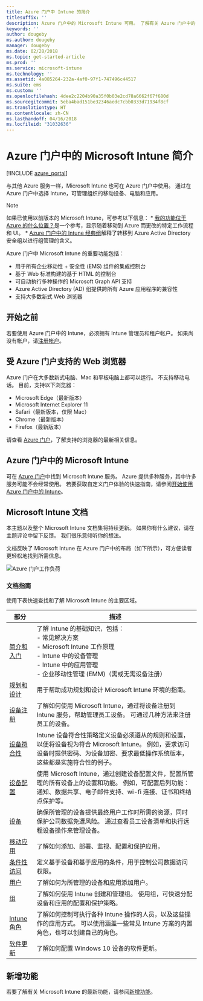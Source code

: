 ```yaml
---
title: Azure 门户中 Intune 的简介
titlesuffix: ''
description: Azure 门户中的 Microsoft Intune 可用。 了解有关 Azure 门户中的 Intune 的基础知识。
keywords: ''
author: dougeby
ms.author: dougeby
manager: dougeby
ms.date: 02/28/2018
ms.topic: get-started-article
ms.prod: ''
ms.service: microsoft-intune
ms.technology: ''
ms.assetid: 4a085264-232a-4af0-97f1-747496c44517
ms.suite: ems
ms.custom: ''
ms.openlocfilehash: 4dee2c2204b90a35f0b03e2cd78a6662f67f680d
ms.sourcegitcommit: 5eba4bad151be32346aedc7cbb0333d71934f8cf
ms.translationtype: HT
ms.contentlocale: zh-CN
ms.lasthandoff: 04/16/2018
ms.locfileid: "31032636"
---
```

# <a name="introduction-to-microsoft-intune-in-the-azure-portal"></a>Azure 门户中的 Microsoft Intune 简介


[!INCLUDE [azure_portal](./includes/azure_portal.md)]

与其他 Azure 服务一样，Microsoft Intune 也可在 Azure 门户中使用。 通过在 Azure 门户中选择 Intune，可管理组织的移动设备、电脑和应用。

> [!NOTE]
> 如果已使用以前版本的 Microsoft Intune，可参考以下信息：
>     * [我的功能位于 Azure 的什么位置？](ui-changes.md)是一个参考，显示随着移动到 Azure 而更改的特定工作流程和 UI。
>     * [Azure 门户中的 Intune 经典组](groups-get-started.md)解释了转移到 Azure Active Directory 安全组以进行组管理的含义。

Azure 门户中 Microsoft Intune 的重要功能包括：

- 用于所有企业移动性 + 安全性 (EMS) 组件的集成控制台
- 基于 Web 标准构建的基于 HTML 的控制台
- 可自动执行多种操作的 Microsoft Graph API 支持
- Azure Active Directory (AD) 组提供跨所有 Azure 应用程序的兼容性
- 支持大多数新式 Web 浏览器

## <a name="before-you-start"></a>开始之前

若要使用 Azure 门户中的 Intune，必须拥有 Intune 管理员和租户帐户。 如果尚没有帐户，请[注册帐户](https://portal.office.com/Signup/Signup.aspx?OfferId=40BE278A-DFD1-470a-9EF7-9F2596EA7FF9&dl=INTUNE_A&ali=1#0%20)。

## <a name="supported-web-browsers-for-the-azure-portal"></a>受 Azure 门户支持的 Web 浏览器

Azure 门户在大多数新式电脑、Mac 和平板电脑上都可以运行。 不支持移动电话。
目前，支持以下浏览器：

- Microsoft Edge（最新版本）
- Microsoft Internet Explorer 11
- Safari（最新版本，仅限 Mac）
- Chrome（最新版本）
- Firefox（最新版本）

请查看 [Azure 门户](https://docs.microsoft.com/azure/azure-preview-portal-supported-browsers-devices)，了解支持的浏览器的最新相关信息。

## <a name="microsoft-intune-in-the-azure-portal"></a>Azure 门户中的 Microsoft Intune

可在 [Azure 门户](https://portal.azure.com)中找到 Microsoft Intune 服务。 Azure 提供多种服务，其中许多服务可能不会经常使用。 若要获取自定义门户体验的快速指南，请参阅[开始使用 Azure 门户中的 Intune](get-started-azure.md)。

## <a name="the-microsoft-intune-documentation"></a>Microsoft Intune 文档

本主题以及整个 Microsoft Intune 文档集将持续更新。 如果你有什么建议，请在主题评论中留下反馈。 我们很乐意倾听你的想法。

文档反映了 Microsoft Intune 在 Azure 门户中的布局（如下所示），可方便读者更轻松地找到所需信息。

![Azure 门户工作负荷](./media/azure-portal-workloads.png)

### <a name="documentation-guide"></a>文档指南

使用下表快速查找和了解 Microsoft Intune 的主要区域。

| 部分                                                      | 描述                                                                                                                                                                                                                                                                                      |
|--------------------------------------------------------------|--------------------------------------------------------------------------------------------------------------------------------------------------------------------------------------------------------------------------------------------------------------------------------------------------|
| [简介和入门](introduction-intune.md)       | 了解 Intune 的基础知识，包括：<br /> - 常见解决方案<br /> - Microsoft Intune 工作原理<br /> - Intune 中的设备管理<br /> - Intune 中的应用管理<br /> - 企业移动性管理 (EMM)（需或无需设备注册）                                                         |
| [规划和设计](planning-guide.md)                         | 用于帮助成功规划和设计 Microsoft Intune 环境的指南。                                                                                                                                                                                                             |
| [设备注册](device-enrollment.md)                    | 了解如何使用 Microsoft Intune，通过将设备注册到 Intune 服务，帮助管理员工设备。 可通过几种方法来注册员工的设备。                                                                                                         |
| [设备符合性](device-compliance.md)                    | Intune 设备符合性策略定义设备必须遵从的规则和设置，以便将设备视为符合 Microsoft Intune。 例如，要求访问设备时提供密码、为设备加密、要求最低操作系统版本，这些都是实施符合性的例子。 |
| [设备配置](device-profiles.md)                   | 使用 Microsoft Intune，通过创建设备配置文件，配置所管理的所有设备上的设置和功能。 例如，可配置后列功能：通知、数据共享、电子邮件支持、wi-fi 连接、证书和终结点保护等。              |
| [设备](device-management.md)                              | 确保所管理的设备提供最终用户工作时所需的资源，同时保护公司数据免遭风险。 通过查看员工设备清单和执行远程设备操作来管理设备。                                                      |
| [移动应用](app-management.md)                             | 了解如何添加、部署、监视、配置和保护应用。                                                                                                                                                                                                                             |
| [条件性访问](conditional-access.md)                  | 定义基于设备和基于应用的条件，用于控制公司数据访问权限。                                                                                                                                                                                                            |
| [用户](users-add.md)                                        | 了解如何为所管理的设备和应用添加用户。                                                                                                                                                                                                                                           |
| [组](groups-get-started.md)                              | 了解如何使用 Intune 创建和管理组。 使用组，可快速分配设备和应用的配置和保护策略。                                                                                                                                             |
| [Intune 角色](role-based-access-control.md)                 | 了解如何控制可执行各种 Intune 操作的人员，以及这些操作的应用方式。 可以使用涵盖一些常见 Intune 方案的内置角色，也可以创建自己的角色。                                                                                 |
| [软件更新](windows-update-for-business-configure.md) | 了解如何配置 Windows 10 设备的软件更新。                                                                                                                                                                                                                                  |

## <a name="whats-new"></a>新增功能

若要了解有关 Microsoft Intune 的最新功能，请参阅[新增功能](whats-new.md)。
